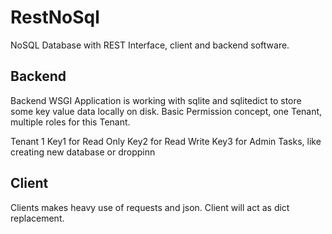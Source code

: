 # RestNoSql

NoSQL Database with REST Interface, client and backend software.

## Backend

Backend WSGI Application is working with sqlite and sqlitedict to store some key value data locally on disk.
Basic Permission concept, one Tenant, multiple roles for this Tenant.

Tenant 1
  Key1 for Read Only
  Key2 for Read Write
  Key3 for Admin Tasks, like creating new database or droppinn
  
## Client

Clients makes heavy use of requests and json. Client will act as dict replacement.
